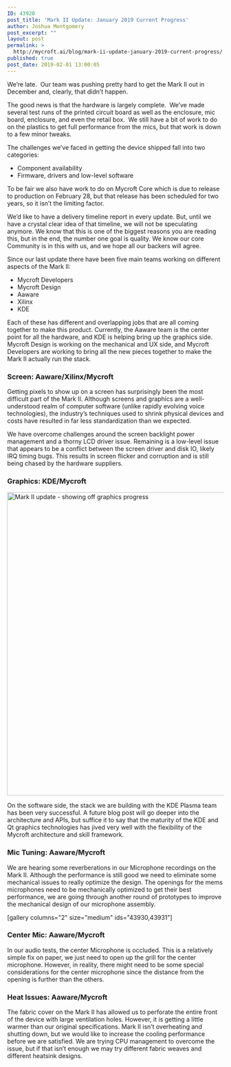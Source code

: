 ```yaml
---
ID: 43920
post_title: 'Mark II Update: January 2019 Current Progress'
author: Joshua Montgomery
post_excerpt: ""
layout: post
permalink: >
  http://mycroft.ai/blog/mark-ii-update-january-2019-current-progress/
published: true
post_date: 2019-02-01 13:00:05
---
```

We’re late.  Our team was pushing pretty hard to get the Mark II out in December and, clearly, that didn’t happen.

The good news is that the hardware is largely complete.  We’ve made several test runs of the printed circuit board as well as the enclosure, mic board, enclosure, and even the retail box.  We still have a bit of work to do on the plastics to get full performance from the mics, but that work is down to a few minor tweaks.

The challenges we’ve faced in getting the device shipped fall into two categories:
<ul>
 	<li>Component availability</li>
 	<li>Firmware, drivers and low-level software</li>
</ul>
To be fair we also have work to do on Mycroft Core which is due to release to production on February 28, but that release has been scheduled for two years, so it isn’t the limiting factor.

We’d like to have a delivery timeline report in every update. But, until we have a crystal clear idea of that timeline, we will not be speculating anymore. We know that this is one of the biggest reasons you are reading this, but in the end, the number one goal is quality. We know our core Community is in this with us, and we hope all our backers will agree.

Since our last update there have been five main teams working on different aspects of the Mark II:
<ul>
 	<li>Mycroft Developers</li>
 	<li>Mycroft Design</li>
 	<li>Aaware</li>
 	<li>Xilinx</li>
 	<li>KDE</li>
</ul>
Each of these has different and overlapping jobs that are all coming together to make this product. Currently, the Aaware team is the center point for all the hardware, and KDE is helping bring up the graphics side. Mycroft Design is working on the mechanical and UX side, and Mycroft Developers are working to bring all the new pieces together to make the Mark II actually run the stack.
<h3><strong>Screen: Aaware/Xilinx/Mycroft</strong></h3>
Getting pixels to show up on a screen has surprisingly been the most difficult part of the Mark II. Although screens and graphics are a well-understood realm of computer software (unlike rapidly evolving voice technologies), the industry’s techniques used to shrink physical devices and costs have resulted in far less standardization than we expected.

We have overcome challenges around the screen backlight power management and a thorny LCD driver issue. Remaining is a low-level issue that appears to be a conflict between the screen driver and disk IO, likely IRQ timing bugs. This results in screen flicker and corruption and is still being chased by the hardware suppliers.
<h3><strong>Graphics: KDE/Mycroft</strong></h3>
<a href="https://mycroft.ai/wp-content/uploads/2019/01/MarkII-GUI.jpg"><img class="alignnone wp-image-43929" src="https://mycroft.ai/wp-content/uploads/2019/01/MarkII-GUI.jpg" alt="Mark II update - showing off graphics progress" width="1000" height="706" /></a>

On the software side, the stack we are building with the KDE Plasma team has been very successful. A future blog post will go deeper into the architecture and APIs, but suffice it to say that the maturity of the KDE and Qt graphics technologies has jived very well with the flexibility of the Mycroft architecture and skill framework.
<h3><strong>Mic Tuning: Aaware/Mycroft</strong></h3>
We are hearing some reverberations in our Microphone recordings on the Mark II. Although the performance is still good we need to eliminate some mechanical issues to really optimize the design. The openings for the mems microphones need to be mechanically optimized to get their best performance, we are going through another round of prototypes to improve the mechanical design of our microphone assembly.

[gallery columns="2" size="medium" ids="43930,43931"]
<h3><strong>Center Mic: Aaware/Mycroft</strong></h3>
In our audio tests, the center Microphone is occluded. This is a relatively simple fix on paper, we just need to open up the grill for the center microphone. However, in reality, there might need to be some special considerations for the center microphone since the distance from the opening is further than the others.
<h3><strong>Heat Issues: Aaware/Mycroft</strong></h3>
The fabric cover on the Mark II has allowed us to perforate the entire front of the device with large ventilation holes. However, it is getting a little warmer than our original specifications. Mark II isn’t overheating and shutting down, but we would like to increase the cooling performance before we are satisfied. We are trying CPU management to overcome the issue, but if that isn’t enough we may try different fabric weaves and different heatsink designs.